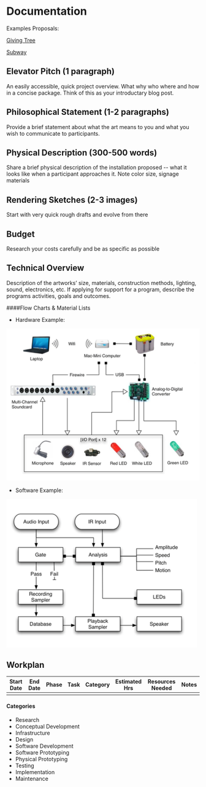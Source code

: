 # Documentation

Examples Proposals:

[Giving Tree](https://dl.dropboxusercontent.com/u/57158100/The%20Giving%20Tree%20-%20Burning%20Man%202007%20%28sans%20budget%29.pdf)

[Subway](https://dl.dropboxusercontent.com/u/57158100/Subway%20-%20Burning%20Man%202010.pdf)

## Elevator Pitch (1 paragraph)
An easily accessible, quick project overview.  What why who where and how in a concise package. Think of this as your introductary blog post.

## Philosophical Statement (1-2 paragraphs)
Provide a brief statement about what the art means to you and what you wish to communicate to participants.

## Physical Description (300-500 words)
Share a brief physical description of the installation proposed -- what it looks like when a participant approaches it.  Note color size, signage materials  

## Rendering Sketches (2-3 images)
Start with very quick rough drafts and evolve from there

## Budget
Research your costs carefully and be as specific as possible

## Technical Overview
Description of the artworks’ size, materials, construction methods, lighting, sound, electronics, etc. If applying for support for a program, describe the programs activities, goals and outcomes.

####Flow Charts & Material Lists
* Hardware
Example:

![ ](img/hardware_example.png)

* Software
Example:

![ ](img/software_example.png)

## Workplan
| Start Date | End Date | Phase | Task | Category | Estimated Hrs | Resources Needed | Notes |
|------------|----------|-------|------|----------|---------------|------------------|-------|
||||||||||

#### Categories
* Research
* Conceptual Development
* Infrastructure
* Design
* Software Development
* Software Prototyping
* Physical Prototyping
* Testing
* Implementation
* Maintenance
